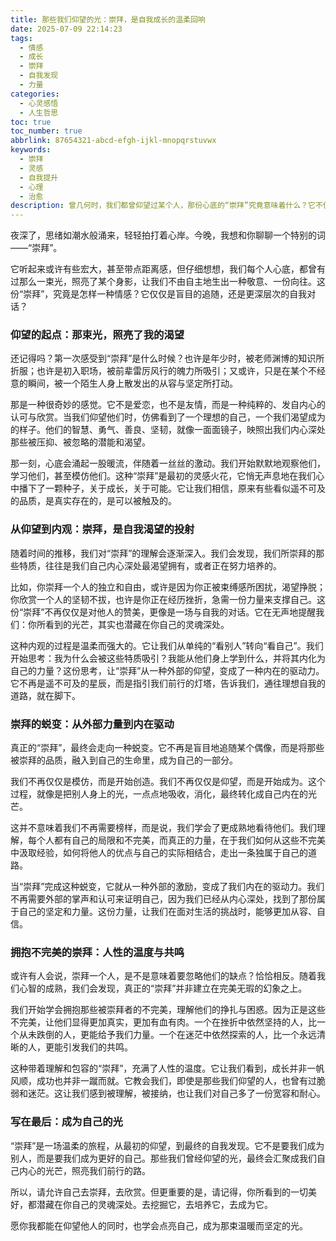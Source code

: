 ```yaml
---
title: 那些我们仰望的光：崇拜，是自我成长的温柔回响
date: 2025-07-09 22:14:23
tags:
  - 情感
  - 成长
  - 崇拜
  - 自我发现
  - 力量
categories:
  - 心灵感悟
  - 人生哲思
toc: true
toc_number: true
abbrlink: 87654321-abcd-efgh-ijkl-mnopqrstuvwx
keywords:
  - 崇拜
  - 灵感
  - 自我提升
  - 心理
  - 治愈
description: 曾几何时，我们都曾仰望过某个人，那份心底的“崇拜”究竟意味着什么？它不仅仅是简单的仰慕，更是一面映照我们内心渴望的镜子。这篇文章将带你深入探讨崇拜的本质，从最初的仰望到最终的自我发现，理解这份情感如何温柔地推动我们走向更完整的自己。
---
```


夜深了，思绪如潮水般涌来，轻轻拍打着心岸。今晚，我想和你聊聊一个特别的词——“崇拜”。

它听起来或许有些宏大，甚至带点距离感，但仔细想想，我们每个人心底，都曾有过那么一束光，照亮了某个身影，让我们不由自主地生出一种敬意、一份向往。这份“崇拜”，究竟是怎样一种情感？它仅仅是盲目的追随，还是更深层次的自我对话？

### 仰望的起点：那束光，照亮了我的渴望

还记得吗？第一次感受到“崇拜”是什么时候？也许是年少时，被老师渊博的知识所折服；也许是初入职场，被前辈雷厉风行的魄力所吸引；又或许，只是在某个不经意的瞬间，被一个陌生人身上散发出的从容与坚定所打动。

那是一种很奇妙的感觉。它不是爱恋，也不是友情，而是一种纯粹的、发自内心的认可与欣赏。当我们仰望他们时，仿佛看到了一个理想的自己，一个我们渴望成为的样子。他们的智慧、勇气、善良、坚韧，就像一面面镜子，映照出我们内心深处那些被压抑、被忽略的潜能和渴望。

那一刻，心底会涌起一股暖流，伴随着一丝丝的激动。我们开始默默地观察他们，学习他们，甚至模仿他们。这种“崇拜”是最初的灵感火花，它悄无声息地在我们心中播下了一颗种子，关于成长，关于可能。它让我们相信，原来有些看似遥不可及的品质，是真实存在的，是可以被触及的。

### 从仰望到内观：崇拜，是自我渴望的投射

随着时间的推移，我们对“崇拜”的理解会逐渐深入。我们会发现，我们所崇拜的那些特质，往往是我们自己内心深处最渴望拥有，或者正在努力培养的。

比如，你崇拜一个人的独立和自由，或许是因为你正被束缚感所困扰，渴望挣脱；你欣赏一个人的坚韧不拔，也许是你正在经历挫折，急需一份力量来支撑自己。这份“崇拜”不再仅仅是对他人的赞美，更像是一场与自我的对话。它在无声地提醒我们：你所看到的光芒，其实也潜藏在你自己的灵魂深处。

这种内观的过程是温柔而强大的。它让我们从单纯的“看别人”转向“看自己”。我们开始思考：我为什么会被这些特质吸引？我能从他们身上学到什么，并将其内化为自己的力量？这份思考，让“崇拜”从一种外部的仰望，变成了一种内在的驱动力。它不再是遥不可及的星辰，而是指引我们前行的灯塔，告诉我们，通往理想自我的道路，就在脚下。

### 崇拜的蜕变：从外部力量到内在驱动

真正的“崇拜”，最终会走向一种蜕变。它不再是盲目地追随某个偶像，而是将那些被崇拜的品质，融入到自己的生命里，成为自己的一部分。

我们不再仅仅是模仿，而是开始创造。我们不再仅仅是仰望，而是开始成为。这个过程，就像是把别人身上的光，一点点地吸收，消化，最终转化成自己内在的光芒。

这并不意味着我们不再需要榜样，而是说，我们学会了更成熟地看待他们。我们理解，每个人都有自己的局限和不完美，而真正的力量，在于我们如何从这些不完美中汲取经验，如何将他人的优点与自己的实际相结合，走出一条独属于自己的道路。

当“崇拜”完成这种蜕变，它就从一种外部的激励，变成了我们内在的驱动力。我们不再需要外部的掌声和认可来证明自己，因为我们已经从内心深处，找到了那份属于自己的坚定和力量。这份力量，让我们在面对生活的挑战时，能够更加从容、自信。

### 拥抱不完美的崇拜：人性的温度与共鸣

或许有人会说，崇拜一个人，是不是意味着要忽略他们的缺点？恰恰相反。随着我们心智的成熟，我们会发现，真正的“崇拜”并非建立在完美无瑕的幻象之上。

我们开始学会拥抱那些被崇拜者的不完美，理解他们的挣扎与困惑。因为正是这些不完美，让他们显得更加真实，更加有血有肉。一个在挫折中依然坚持的人，比一个从未跌倒的人，更能给予我们力量。一个在迷茫中依然探索的人，比一个永远清晰的人，更能引发我们的共鸣。

这种带着理解和包容的“崇拜”，充满了人性的温度。它让我们看到，成长并非一帆风顺，成功也并非一蹴而就。它教会我们，即使是那些我们仰望的人，也曾有过脆弱和迷茫。这让我们感到被理解，被接纳，也让我们对自己多了一份宽容和耐心。

### 写在最后：成为自己的光

“崇拜”是一场温柔的旅程，从最初的仰望，到最终的自我发现。它不是要我们成为别人，而是要我们成为更好的自己。那些我们曾经仰望的光，最终会汇聚成我们自己内心的光芒，照亮我们前行的路。

所以，请允许自己去崇拜，去欣赏。但更重要的是，请记得，你所看到的一切美好，都潜藏在你自己的灵魂深处。去挖掘它，去培养它，去成为它。

愿你我都能在仰望他人的同时，也学会点亮自己，成为那束温暖而坚定的光。